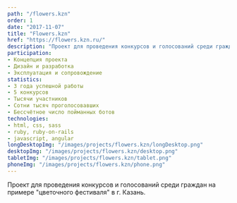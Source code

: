 ```yaml
---
path: "/flowers.kzn"
order: 1
date: "2017-11-07"
title: "Flowers.kzn"
href: "https://flowers.kzn.ru/"
description: "Проект для проведения конкурсов и голосований среди граждан на примере `цветочного фестиваля` в г. Казань."
participation:
- Концепция проекта
- Дизайн и разработка
- Эксплуатация и сопровождение
statistics:
- 3 года успешной работы
- 5 конкурсов
- Тысячи участников
- Сотни тысяч проголосовавших
- Бессчётное число пойманных ботов
technologies:
- html, css, sass
- ruby, ruby-on-rails
- javascript, angular
longDesktopImg: "/images/projects/flowers.kzn/longDesktop.png"
desktopImg: "/images/projects/flowers.kzn/desktop.png"
tabletImg: "/images/projects/flowers.kzn/tablet.png"
phoneImg: "/images/projects/flowers.kzn/phone.png"
---
```


Проект для проведения конкурсов и голосований среди граждан на примере \"цветочного фестиваля\" в г. Казань.